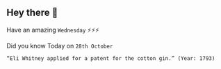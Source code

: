 ## Hey there 👋
Have an amazing `Wednesday` ⚡⚡⚡

Did you know Today on `28th October`
```
“Eli Whitney applied for a patent for the cotton gin.” (Year: 1793)
```
